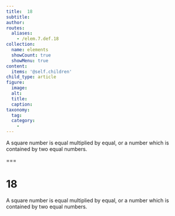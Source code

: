 ```yaml
---
title:  18
subtitle: 
author:
routes:
  aliases:
    - /elem.7.def.18
collection:
  name: elements
  showCount: true
  showMenu: true
content:
  items: '@self.children'
child_type: article
figure:
  image:
  alt:
  title:
  caption:
taxonomy:
  tag:
  category:
    - 
---
```


<p> A <hi rend="bold">square number</hi> is equal multiplied by equal, or a number which is contained by two equal numbers.</p>

===

<h1>18</h1>
<p> A <span class="bold">square number</span> is equal multiplied by equal, or a number which is contained by two equal numbers.</p>

